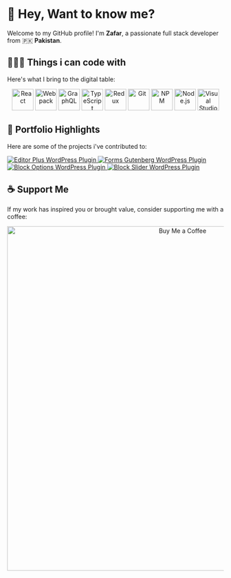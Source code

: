 # 👋 Hey, Want to know me?

Welcome to my GitHub profile! I'm **Zafar**, a passionate full stack developer from 🇵🇰 **Pakistan**.

## 👨🏻‍💻 Things i can code with

Here's what I bring to the digital table:

<p align="center">
  <img src="https://user-images.githubusercontent.com/48084051/158988004-e3c7680d-6ba8-4087-b13b-631b642b9d01.svg" alt="React" height="50" />
  <img src="https://user-images.githubusercontent.com/48084051/158988073-7f37bb06-594a-4c9b-8908-f8a6ff035f5f.svg" alt="Webpack" height="50" />
  <img src="https://user-images.githubusercontent.com/48084051/158988116-098a7015-a10d-4292-ab6f-5ffcc148e71d.svg" alt="GraphQL" height="50" />
  <img src="https://user-images.githubusercontent.com/48084051/158988141-af626c3a-37fc-487f-bad5-b0859654bdbe.svg" alt="TypeScript" height="50" />
  <img src="https://user-images.githubusercontent.com/48084051/158988190-a622a8f6-5294-4373-9785-648d8f9a392b.svg" alt="Redux" height="50" />
  <img src="https://user-images.githubusercontent.com/48084051/158988241-f47533b0-6740-4123-b24f-b05c9334c26e.svg" alt="Git" height="50" />
  <img src="https://user-images.githubusercontent.com/48084051/158988288-ec1a0de4-64b7-4366-8432-cae49efb71f0.svg" alt="NPM" height="50" />
  <img src="https://user-images.githubusercontent.com/48084051/158988322-c9cd2b1f-151b-48e9-b29b-1ea6a41a157b.svg" alt="Node.js" height="50" />
  <img src="https://user-images.githubusercontent.com/48084051/158989909-8f3060d4-81d3-4049-8ae9-925c583889ad.svg" alt="Visual Studio Code" height="50" />
</p>

## 🌟 Portfolio Highlights

Here are some of the projects i've contributed to:

<div align="full">
  <a href="https://wordpress.org/plugins/editorplus/">
    <img src="https://user-images.githubusercontent.com/48084051/158990271-39b1d217-516b-41d2-aee9-ebfa478ea09b.png" alt="Editor Plus WordPress Plugin"/>
  </a>
  <a href="https://wordpress.org/plugins/forms-gutenberg/">
    <img src="https://user-images.githubusercontent.com/48084051/158991206-39cbf31a-baf2-4d87-b81a-055c490b14ab.png" alt="Forms Gutenberg WordPress Plugin" />
  </a>
</div>
<div align="full">
  <a href="https://wordpress.org/plugins/block-options/">
    <img src="https://user-images.githubusercontent.com/48084051/159905049-0b1254ef-d4ec-4597-b5ef-71755d41a414.jpeg" alt="Block Options WordPress Plugin" />
  </a>
  <a href="https://wordpress.org/plugins/block-slider/">
    <img src="https://user-images.githubusercontent.com/48084051/159905503-ada55021-e6ad-41ab-af90-9e2f9dadeabe.png" alt="Block Slider WordPress Plugin" />
  </a>
</div>

## ☕ Support Me

If my work has inspired you or brought value, consider supporting me with a coffee:

<p align="center">
  <a href="https://www.buymeacoffee.com/zafarKamal">
    <img src="https://user-images.githubusercontent.com/48084051/206910179-5e94fcf7-449f-45de-9197-bcd8129ca373.svg" alt="Buy Me a Coffee" width="800" />
  </a>
</p>
